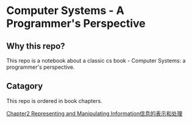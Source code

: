 # Computer Systems - A Programmer's Perspective

## Why this repo?
This repo is a notebook about a classic cs book - Computer Systems: a programmer's perspective.

## Catagory
This repo is ordered in book chapters.

[Chapter2 Representing and Manipulating Information信息的表示和处理](./ch2/)



